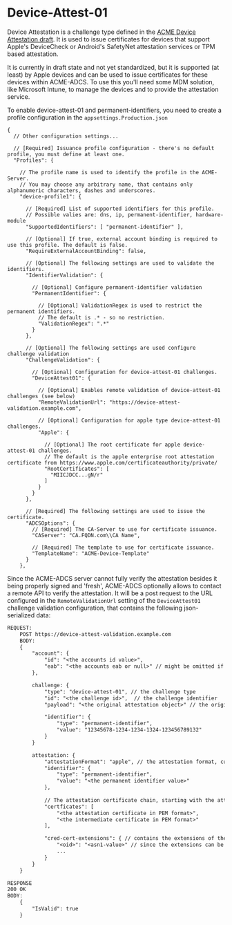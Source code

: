# Device-Attest-01

Device Attestation is a challenge type defined in the [ACME Device Attestation draft](https://www.ietf.org/archive/id/draft-acme-device-attest-03.html).
It is used to issue certificates for devices that support Apple's DeviceCheck or Android's SafetyNet attestation services or TPM based attestation.

It is currently in draft state and not yet standardized, but it is supported (at least) by Apple devices and can be used to issue certificates for these devices within ACME-ADCS.
To use this you'll need some MDM solution, like Microsoft Intune, to manage the devices and to provide the attestation service.

To enable device-attest-01 and permanent-identifiers, you need to create a profile configuration in the `appsettings.Production.json`

```jsonc
{
  // Other configuration settings...

  // [Required] Issuance profile configuration - there's no default profile, you must define at least one.
  "Profiles": {

    // The profile name is used to identify the profile in the ACME-Server.
    // You may choose any arbitrary name, that contains only alphanumeric characters, dashes and underscores.
    "device-profile1": {

      // [Required] List of supported identifiers for this profile.
      // Possible valies are: dns, ip, permanent-identifier, hardware-module
      "SupportedIdentifiers": [ "permanent-identifier" ],

      // [Optional] If true, external account binding is required to use this profile. The default is false.
      "RequireExternalAccountBinding": false,

      // [Optional] The following settings are used to validate the identifiers.
      "IdentifierValidation": {

        // [Optional] Configure permanent-identifier validation
        "PermanentIdentifier": {

          // [Optional] ValidationRegex is used to restrict the permanent identifiers.
          // The default is .* - so no restriction.
          "ValidationRegex": ".*"
        }
      },

      // [Optional] The following settings are used configure challenge validation
      "ChallengeValidation": {

        // [Optional] Configuration for device-attest-01 challenges.
        "DeviceAttest01": {

          // [Optional] Enables remote validation of device-attest-01 challenges (see below)
          "RemoteValidationUrl": "https://device-attest-validation.example.com",

          // [Optional] Configuration for apple type device-attest-01 challenges.
          "Apple": {

            // [Optional] The root certificate for apple device-attest-01 challenges.
            // The default is the apple enterprise root attestation certificate from https://www.apple.com/certificateauthority/private/
            "RootCertificates": [
              "MIICJDCC...gN/r"
            ]
          }
        }
      },

      // [Required] The following settings are used to issue the certificate.
      "ADCSOptions": {
        // [Required] The CA-Server to use for certificate issuance.
        "CAServer": "CA.FQDN.com\\CA Name",

        // [Required] The template to use for certificate issuance.
        "TemplateName": "ACME-Device-Template"
      }
    },
```

Since the ACME-ADCS server cannot fully verify the attestation besides it being properly signed and 'fresh', ACME-ADCS optionally allows to contact a remote API to verify the attestation.
It will be a post request to the URL configured in the `RemoteValidationUrl` setting of the `DeviceAttest01` challenge validation configuration, that contains the following json-serialized data:

```txt
REQUEST:
	POST https://device-attest-validation.example.com
    BODY:
    {
        "account": {
            "id": "<the accounts id value>",
            "eab": "<the accounts eab or null>" // might be omitted if EAB is not used
        },

        challenge: {
            "type": "device-attest-01", // the challenge type
            "id": "<the challenge id>",  // the challenge identifier
            "payload": "<the original attestation object>" // the original attestation object as base64url-encoded string

            "identifier": { 
                "type": "permanent-identifier", 
                "value": "12345678-1234-1234-1324-123456789132"
            }
        }

        attestation: {
            "attestationFormat": "apple", // the attestation format, currently only apple is supported
            "identifier": { 
                "type": "permanent-identifier", 
                "value": "<the permanent identifier value>"
            },
            
            // The attestation certificate chain, starting with the attestation certificate and ending with the intermediate certificate.
            "certficates": [ 
                "<the attestation certificate in PEM format>", 
                "<the intermediate certificate in PEM format>" 
            ],

            "cred-cert-extensions": { // contains the extensions of the attestation certificate
                "<oid>": "<asn1-value>" // since the extensions can be arbitrary, they are serialized as a dictionary of OID to ASN.1 value
                ...
            }
        }
    }

RESPONSE
200 OK
BODY:
    {
        "IsValid": true
    }
```